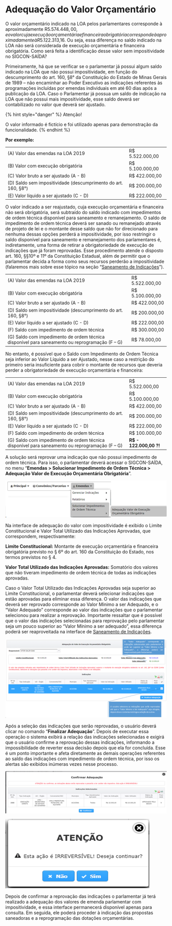 # Adequação do Valor Orçamentário

O valor orçamentário indicado na LOA pelos parlamentares corresponde à aproximadamente R$5.574.448,00, e o valor cuja execução orçamentária e financeira obrigatória corresponde à aproximadamente à R$5.122.313,16. Ou seja, essa diferença no saldo indicado na LOA não será considerada de execução orçamentária e financeira obrigatória. Como será feita a identificação desse valor sem impositividade no SIGCON-SAÍDA? 

Primeiramente, há que se verificar se o parlamentar já possui algum saldo indicado na LOA que não possui impositividade, em função do descumprimento do art. 160, §8° da Constituição do Estado de Minas Gerais de 1989 – não encaminhar ao Poder Executivo as indicações referentes às programações incluídas por emendas individuais em até 60 dias após a publicação da LOA. Caso o Parlamentar já possua um saldo de indicação na LOA que não possui mais impositividade, esse saldo deverá ser contabilizado no valor que deverá ser ajustado. 

{% hint style="danger" %}
Atenção!  
  
O valor informado é fictício e foi utilizado apenas para demonstração da funcionalidade.
{% endhint %}

**Por exemplo:**

|  |  |
| :--- | :--- |
| \(A\) Valor das emendas na LOA 2019 | R$ 5.522.000,00 |
| \(B\) Valor com execução obrigatória | R$ 5.100.000,00 |
| \(C\) Valor bruto a ser ajustado \(A - B\) | R$ 422.000,00 |
| \(D\) Saldo sem impositividade \(descumprimento do art. 160, §8°\) | R$ 200.000,00 |
| \(E\) Valor líquido a ser ajustado \(C - D\) | R$ 222.000,00 |

O valor indicado a ser reajustado, cuja execução orçamentária e financeira não será obrigatória, será subtraído do saldo indicado com impedimentos de ordem técnica disponível para saneamento e remanejamento. O saldo de impedimento de ordem técnica deverá ser sanado ou remanejado através de projeto de lei e o montante desse saldo que não for direcionado para nenhuma dessas opções perderá a impositividade, por isso restringir o saldo disponível para saneamento e remanejamento dos parlamentares é, indiretamente, uma forma de retirar a obrigatoriedade de execução de indicações que já foram reprovadas. Esse procedimento atende o disposto art. 160, §§10º e 11º da Constituição Estadual, além de permitir que o parlamentar decida a forma como seus recursos perderão a impositividade \(falaremos mais sobre esse tópico na seção “[Saneamento de Indicações](saneamento.md)”\).

|  |  |
| :--- | :--- |
| \(A\) Valor das emendas na LOA 2019 | R$ 5.522.000,00 |
| \(B\) Valor com execução obrigatória | R$ 5.100.000,00 |
| \(C\) Valor bruto a ser ajustado \(A - B\) | R$ 422.000,00 |
| \(D\) Saldo sem impositividade \(descumprimento do art. 160, §8°\) | R$ 200.000,00 |
| \(E\) Valor líquido a ser ajustado \(C - D\) | R$ 222.000,00 |
| \(F\) Saldo com impedimento de ordem técnica | R$ 300.000,00 |
| \(G\) Saldo com impedimento de ordem técnica disponível para saneamento ou reprogramação \(F – G\) | R$ 78.000,00 |

No entanto, é possível que o Saldo com Impedimento de Ordem Técnica seja inferior ao Valor Líquido a ser Ajustado, nesse caso a restrição do primeiro seria insuficiente para cobrir o montante de recursos que deveria perder a obrigatoriedade de execução orçamentária e financeira:

|  |  |
| :--- | :--- |
| \(A\) Valor das emendas na LOA 2019 | R$ 5.522.000,00 |
| \(B\) Valor com execução obrigatória | R$ 5.100.000,00 |
| \(C\) Valor bruto a ser ajustado \(A - B\) | R$ 422.000,00 |
| \(D\) Saldo sem impositividade \(descumprimento do art. 160, §8°\) | R$ 200.000,00 |
| \(E\) Valor líquido a ser ajustado \(C - D\) | R$ 222.000,00 |
| \(F\) Saldo com impedimento de ordem técnica | R$ 100.000,00 |
| \(G\) Saldo com impedimento de ordem técnica disponível para saneamento ou reprogramação \(F – G\) | **R$ - 122.000,00 ?!** |

A solução será reprovar uma indicação que não possui impedimento de ordem técnica. Para isso, o parlamentar deverá acessar o SIGCON-SAÍDA, no menu “**Emendas &gt; Solucionar Impedimento de Ordem Técnica &gt; Adequação Valor de Execução Orçamentária Obrigatória**”.

![](../.gitbook/assets/image%20%28272%29.png)

Na interface de adequação do valor com impositividade é exibido o Limite Constitucional e Valor Total Utilizado das Indicações Aprovadas, que correspondem, respectivamente:

**Limite Constitucional:** Montante de execução orçamentária e financeira obrigatória previsto no § 6º do art. 160 da Constituição do Estado, nos termos previstos no § 4.

**Valor Total Utilizado das Indicações Aprovadas:** Somatório dos valores que não tiveram impedimento de ordem técnica de todas as indicações aprovadas.

Caso o Valor Total Utilizado das Indicações Aprovadas seja superior ao Limite Constitucional, o parlamentar deverá selecionar indicações que estão aprovadas para eliminar essa diferença. O valor das indicações que deverá ser reprovado corresponde ao Valor Mínimo a ser Adequado, e o “Valor Adequado” corresponde ao valor das indicações que o parlamentar selecionou para realizar a reprovação. Importante ressaltar que é possível que o valor das indicações selecionadas para reprovação pelo parlamentar seja um pouco superior ao “Valor Mínimo a ser adequado”, essa diferença poderá ser reaproveitada na interface de [Saneamento de Indicações](saneamento.md).

![](../.gitbook/assets/image%20%28277%29.png)

Após a seleção das indicações que serão reprovadas, o usuário deverá clicar no comando “**Finalizar Adequação**”. Depois de executar essa operação o sistema exibirá a relação das indicações selecionadas e exigirá que o usuário confirme a reprovação dessas indicações, informando a impossibilidade de reverter essa decisão depois que ela for concluída. Esse é um ponto importante e afeta diretamente as demais operações referentes ao saldo das indicações com impedimento de ordem técnica, por isso os alertas são exibidos inúmeras vezes nesse processo.

![](../.gitbook/assets/image%20%28268%29.png)

![](../.gitbook/assets/image%20%28258%29.png)

Depois de confirmar a reprovação das indicações o parlamentar já terá realizado a adequação dos valores de emenda parlamentar com impositividade, e essa interface permanecerá disponível apenas para consulta. Em seguida, ele poderá proceder à indicação das propostas saneadoras e a reprogramação das dotações orçamentárias.

